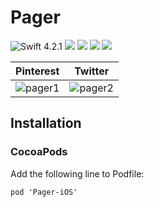 # Pager


![Swift 4.2.1](https://img.shields.io/badge/Swift-5.0-orange.svg)
<img src="https://img.shields.io/badge/platforms-iOS-lightgrey.svg">
<img src="https://img.shields.io/badge/pod-v0.1.0-blue.svg">
<a href="https://github.com/Carthage/Carthage/"><img src="https://img.shields.io/badge/Carthage-compatible-4BC51D.svg?style=flat"></a>
<img src="https://img.shields.io/badge/license-MIT-blue.svg">

|   Pinterest    |      Twitter     |
|:--------------:|:----------------:|
| ![pager1](https://i.imgur.com/x78NpHH.gif "pager1")  | ![pager2](https://imgur.com/cGFbWCA.gif "pager2")   |

## Installation
### CocoaPods
Add the following line to Podfile:
```
pod 'Pager-iOS'
```
